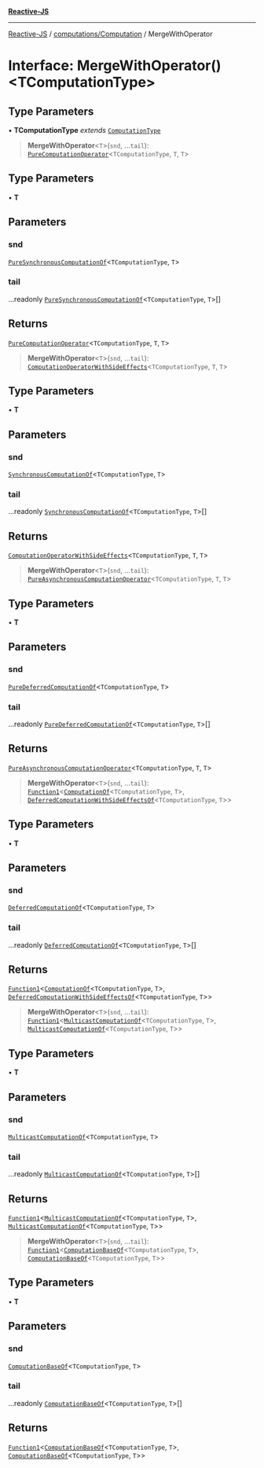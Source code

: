 [**Reactive-JS**](../../../README.md)

***

[Reactive-JS](../../../README.md) / [computations/Computation](../README.md) / MergeWithOperator

# Interface: MergeWithOperator()\<TComputationType\>

## Type Parameters

• **TComputationType** *extends* [`ComputationType`](../../type-aliases/ComputationType.md)

> **MergeWithOperator**\<`T`\>(`snd`, ...`tail`): [`PureComputationOperator`](../../type-aliases/PureComputationOperator.md)\<`TComputationType`, `T`, `T`\>

## Type Parameters

• **T**

## Parameters

### snd

[`PureSynchronousComputationOf`](../../type-aliases/PureSynchronousComputationOf.md)\<`TComputationType`, `T`\>

### tail

...readonly [`PureSynchronousComputationOf`](../../type-aliases/PureSynchronousComputationOf.md)\<`TComputationType`, `T`\>[]

## Returns

[`PureComputationOperator`](../../type-aliases/PureComputationOperator.md)\<`TComputationType`, `T`, `T`\>

> **MergeWithOperator**\<`T`\>(`snd`, ...`tail`): [`ComputationOperatorWithSideEffects`](../../type-aliases/ComputationOperatorWithSideEffects.md)\<`TComputationType`, `T`, `T`\>

## Type Parameters

• **T**

## Parameters

### snd

[`SynchronousComputationOf`](../../type-aliases/SynchronousComputationOf.md)\<`TComputationType`, `T`\>

### tail

...readonly [`SynchronousComputationOf`](../../type-aliases/SynchronousComputationOf.md)\<`TComputationType`, `T`\>[]

## Returns

[`ComputationOperatorWithSideEffects`](../../type-aliases/ComputationOperatorWithSideEffects.md)\<`TComputationType`, `T`, `T`\>

> **MergeWithOperator**\<`T`\>(`snd`, ...`tail`): [`PureAsynchronousComputationOperator`](../../type-aliases/PureAsynchronousComputationOperator.md)\<`TComputationType`, `T`, `T`\>

## Type Parameters

• **T**

## Parameters

### snd

[`PureDeferredComputationOf`](../../type-aliases/PureDeferredComputationOf.md)\<`TComputationType`, `T`\>

### tail

...readonly [`PureDeferredComputationOf`](../../type-aliases/PureDeferredComputationOf.md)\<`TComputationType`, `T`\>[]

## Returns

[`PureAsynchronousComputationOperator`](../../type-aliases/PureAsynchronousComputationOperator.md)\<`TComputationType`, `T`, `T`\>

> **MergeWithOperator**\<`T`\>(`snd`, ...`tail`): [`Function1`](../../../functions/type-aliases/Function1.md)\<[`ComputationOf`](../../type-aliases/ComputationOf.md)\<`TComputationType`, `T`\>, [`DeferredComputationWithSideEffectsOf`](../../type-aliases/DeferredComputationWithSideEffectsOf.md)\<`TComputationType`, `T`\>\>

## Type Parameters

• **T**

## Parameters

### snd

[`DeferredComputationOf`](../../type-aliases/DeferredComputationOf.md)\<`TComputationType`, `T`\>

### tail

...readonly [`DeferredComputationOf`](../../type-aliases/DeferredComputationOf.md)\<`TComputationType`, `T`\>[]

## Returns

[`Function1`](../../../functions/type-aliases/Function1.md)\<[`ComputationOf`](../../type-aliases/ComputationOf.md)\<`TComputationType`, `T`\>, [`DeferredComputationWithSideEffectsOf`](../../type-aliases/DeferredComputationWithSideEffectsOf.md)\<`TComputationType`, `T`\>\>

> **MergeWithOperator**\<`T`\>(`snd`, ...`tail`): [`Function1`](../../../functions/type-aliases/Function1.md)\<[`MulticastComputationOf`](../../type-aliases/MulticastComputationOf.md)\<`TComputationType`, `T`\>, [`MulticastComputationOf`](../../type-aliases/MulticastComputationOf.md)\<`TComputationType`, `T`\>\>

## Type Parameters

• **T**

## Parameters

### snd

[`MulticastComputationOf`](../../type-aliases/MulticastComputationOf.md)\<`TComputationType`, `T`\>

### tail

...readonly [`MulticastComputationOf`](../../type-aliases/MulticastComputationOf.md)\<`TComputationType`, `T`\>[]

## Returns

[`Function1`](../../../functions/type-aliases/Function1.md)\<[`MulticastComputationOf`](../../type-aliases/MulticastComputationOf.md)\<`TComputationType`, `T`\>, [`MulticastComputationOf`](../../type-aliases/MulticastComputationOf.md)\<`TComputationType`, `T`\>\>

> **MergeWithOperator**\<`T`\>(`snd`, ...`tail`): [`Function1`](../../../functions/type-aliases/Function1.md)\<[`ComputationBaseOf`](../../type-aliases/ComputationBaseOf.md)\<`TComputationType`, `T`\>, [`ComputationBaseOf`](../../type-aliases/ComputationBaseOf.md)\<`TComputationType`, `T`\>\>

## Type Parameters

• **T**

## Parameters

### snd

[`ComputationBaseOf`](../../type-aliases/ComputationBaseOf.md)\<`TComputationType`, `T`\>

### tail

...readonly [`ComputationBaseOf`](../../type-aliases/ComputationBaseOf.md)\<`TComputationType`, `T`\>[]

## Returns

[`Function1`](../../../functions/type-aliases/Function1.md)\<[`ComputationBaseOf`](../../type-aliases/ComputationBaseOf.md)\<`TComputationType`, `T`\>, [`ComputationBaseOf`](../../type-aliases/ComputationBaseOf.md)\<`TComputationType`, `T`\>\>
